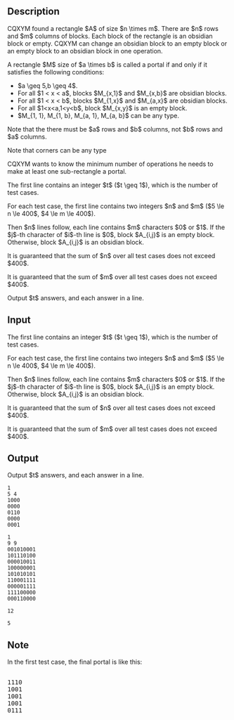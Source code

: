 ## Description

<div><p>CQXYM found a rectangle $A$ of size $n \times m$. There are $n$ rows and $m$ columns of blocks. Each block of the rectangle is an obsidian block or empty. CQXYM can change an obsidian block to an empty block or an empty block to an obsidian block in one operation.</p><p>A rectangle $M$ size of $a \times b$ is called a portal if and only if it satisfies the following conditions:</p><ul> <li> $a \geq 5,b \geq 4$. </li><li> For all $1 &lt; x &lt; a$, blocks $M_{x,1}$ and $M_{x,b}$ are obsidian blocks. </li><li> For all $1 &lt; x &lt; b$, blocks $M_{1,x}$ and $M_{a,x}$ are obsidian blocks. </li><li> For all $1&lt;x&lt;a,1&lt;y&lt;b$, block $M_{x,y}$ is an empty block. </li><li> $M_{1, 1}, M_{1, b}, M_{a, 1}, M_{a, b}$ <span class="tex-font-style-bf">can be any type</span>. </li></ul> Note that the there must be $a$ rows and $b$ columns, not $b$ rows and $a$ columns.<p><span class="tex-font-style-bf">Note that corners can be any type</span></p><p>CQXYM wants to know the minimum number of operations he needs to make at least one sub-rectangle a portal.</p></div><div class="input-specification"><p>The first line contains an integer $t$ ($t \geq 1$), which is the number of test cases.</p><p>For each test case, the first line contains two integers $n$ and $m$ ($5 \le n \le 400$, $4 \le m \le 400$). </p><p>Then $n$ lines follow, each line contains $m$ characters $0$ or $1$. If the $j$-th character of $i$-th line is $0$, block $A_{i,j}$ is an empty block. Otherwise, block $A_{i,j}$ is an obsidian block.</p><p>It is guaranteed that the sum of $n$ over all test cases does not exceed $400$.</p><p>It is guaranteed that the sum of $m$ over all test cases does not exceed $400$.</p></div><div class="output-specification"><p>Output $t$ answers, and each answer in a line.</p></div>

## Input

<p>The first line contains an integer $t$ ($t \geq 1$), which is the number of test cases.</p><p>For each test case, the first line contains two integers $n$ and $m$ ($5 \le n \le 400$, $4 \le m \le 400$). </p><p>Then $n$ lines follow, each line contains $m$ characters $0$ or $1$. If the $j$-th character of $i$-th line is $0$, block $A_{i,j}$ is an empty block. Otherwise, block $A_{i,j}$ is an obsidian block.</p><p>It is guaranteed that the sum of $n$ over all test cases does not exceed $400$.</p><p>It is guaranteed that the sum of $m$ over all test cases does not exceed $400$.</p>

## Output

<p>Output $t$ answers, and each answer in a line.</p>





```input1
1
5 4
1000
0000
0110
0000
0001
```




```input2
1
9 9
001010001
101110100
000010011
100000001
101010101
110001111
000001111
111100000
000110000
```




```output1
12
```




```output2
5
```



## Note

<p>In the first test case, the final portal is like this:</p><pre class="verbatim"><br>1110<br>1001<br>1001<br>1001<br>0111<br></pre>
